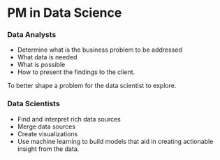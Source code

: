 # PM in Data Science 

### Data Analysts
- Determine what is the business problem to be addressed
- What data is needed
- What is possible
- How to present the findings to the client.

To better shape a problem for the data scientist to explore.

### Data Scientists
- Find and interpret rich data sources
- Merge data sources
- Create visualizations
- Use machine learning to build models that aid in creating actionable insight from the data.
